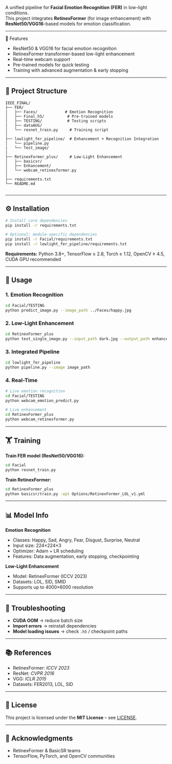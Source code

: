 
A unified pipeline for **Facial Emotion Recognition (FER)** in low-light conditions.  
This project integrates **RetinexFormer** (for image enhancement) with **ResNet50/VGG16**-based models for emotion classification.  

---

 🔹 Features
- ResNet50 & VGG16 for facial emotion recognition  
- RetinexFormer transformer-based low-light enhancement  
- Real-time webcam support  
- Pre-trained models for quick testing  
- Training with advanced augmentation & early stopping  

---

## 📂 Project Structure
```
IEEE_FINAL/
├── FER/
|   ├── Faces/            # Emotion Recognition
│   ├── Final_h5/          # Pre-trained models
│   ├── TESTING/           # Testing scripts
|   ├── dataAUG/            
│   └── resnet_train.py     # Training script
│
├── lowlight_fer_pipeline/  # Enhancement + Recognition Integration
│   └── pipeline.py
|   └── Test_image/
│
├── RetinexFormer_plus/     # Low-Light Enhancement
│   ├── basicsr/
│   ├── Enhancement/
│   └── webcam_retinexformer.py
│
├── requirements.txt
└── README.md


````

---

## ⚙️ Installation
```bash
# Install core dependencies
pip install -r requirements.txt

# Optional: module-specific dependencies
pip install -r Facial/requirements.txt
pip install -r lowlight_fer_pipeline/requirements.txt
````

**Requirements:** Python 3.8+, TensorFlow ≥ 2.8, Torch ≥ 1.12, OpenCV ≥ 4.5, CUDA GPU recommended

---

## 🚀 Usage

### 1. Emotion Recognition

```bash
cd Facial/TESTING
python predict_image.py --image_path ../Faces/happy.jpg
```

### 2. Low-Light Enhancement

```bash
cd RetinexFormer_plus
python test_single_image.py --input_path dark.jpg --output_path enhanced.jpg
```

### 3. Integrated Pipeline

```bash
cd lowlight_fer_pipeline
python pipeline.py --image image_path
```

### 4. Real-Time

```bash
# Live emotion recognition
cd Facial/TESTING
python webcam_emotion_predict.py

# Live enhancement
cd RetinexFormer_plus
python webcam_retinexformer.py
```

---

## 🏋️ Training

**Train FER model (ResNet50/VGG16):**

```bash
cd Facial
python resnet_train.py
```

**Train RetinexFormer:**

```bash
cd RetinexFormer_plus
python basicsr/train.py -opt Options/RetinexFormer_LOL_v1.yml
```

---

## 📊 Model Info

**Emotion Recognition**

* Classes: Happy, Sad, Angry, Fear, Disgust, Surprise, Neutral
* Input size: 224×224×3
* Optimizer: Adam + LR scheduling
* Features: Data augmentation, early stopping, checkpointing

**Low-Light Enhancement**

* Model: RetinexFormer (ICCV 2023)
* Datasets: LOL, SID, SMID
* Supports up to 4000×6000 resolution

---

## 🐛 Troubleshooting

* **CUDA OOM** → reduce batch size
* **Import errors** → reinstall dependencies
* **Model loading issues** → check `.h5` / checkpoint paths

---

## 📚 References

* RetinexFormer: *ICCV 2023*
* ResNet: *CVPR 2016*
* VGG: *ICLR 2015*
* Datasets: FER2013, LOL, SID

---

## 📜 License

This project is licensed under the **MIT License** – see [LICENSE](LICENSE).

---

## 🙏 Acknowledgments

* RetinexFormer & BasicSR teams
* TensorFlow, PyTorch, and OpenCV communities

```



